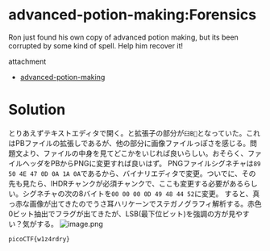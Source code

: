 # advanced-potion-making:Forensics

Ron just found his own copy of advanced potion making, but its been corrupted by some kind of spell. Help him recover it!

attachment
* [advanced-potion-making](https://github.com/colza12/ctf_writeup/blob/main/picoMini%20by%20redpwn/advanced-potion-making/advanced-potion-making)

# Solution

とりあえずテキストエディタで開く。と拡張子の部分が`臼B`となっていた。これはPBファイルの拡張しであるが、他の部分に画像ファイルっぽさを感じる。問題文より、ファイルの中身を見てどこかをいじれば良いらしい。おそらく、ファイルヘッダをPBからPNGに変更すれば良いはず。
PNGファイルシグネチャは`89 50 4E 47 0D 0A 1A 0A`であるから、バイナリエディタで変更。ついでに、その先も見たら、IHDRチャンクが必須チャンクで、ここも変更する必要があるらしい。シグネチャの次の8バイトを`00 00 00 0D 49 48 44 52`に変更。
すると、真っ赤な画像が出てきたのでうさ耳ハリケーンでステガノグラフィ解析する。赤色0ビット抽出でフラグが出てきたが、LSB(最下位ビット)を強調の方が見やすい？気がする。
![image.png](https://qiita-image-store.s3.ap-northeast-1.amazonaws.com/0/3638553/fba479e9-3cd3-9c28-ef1f-8a2e286a772a.png)

`picoCTF{w1z4rdry}`

